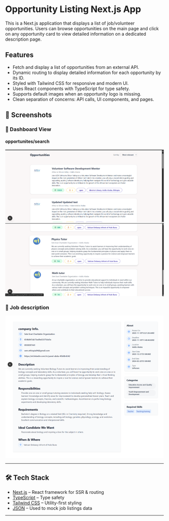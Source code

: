 # Opportunity Listing Next.js App

This is a Next.js application that displays a list of job/volunteer opportunities. Users can browse opportunities on the main page and click on any opportunity card to view detailed information on a dedicated description page.

## Features

- Fetch and display a list of opportunities from an external API.
- Dynamic routing to display detailed information for each opportunity by its ID.
- Styled with Tailwind CSS for responsive and modern UI.
- Uses React components with TypeScript for type safety.
- Supports default images when an opportunity logo is missing.
- Clean separation of concerns: API calls, UI components, and pages.

## 📸 Screenshots

### 💼 Dashboard View
#### opportunites/search

![Dashboard Screenshot](./public/1.png)
![Dashboard Screenshot](./public/2.png)


### 📇 Job description

![Job Card Screenshot](./public/description.png)

---

## 🛠️ Tech Stack

- [Next.js](https://nextjs.org/) – React framework for SSR & routing
- [TypeScript](https://www.typescriptlang.org/) – Type safety
- [Tailwind CSS](https://tailwindcss.com/) – Utility-first styling
- [JSON](https://www.json.org/) – Used to mock job listings data

---


